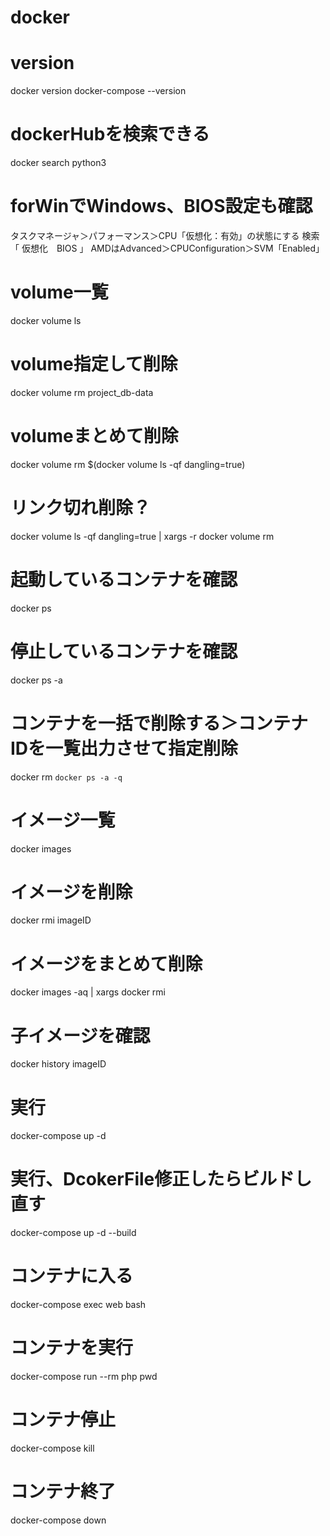 # docker

# version
docker version
docker-compose --version


# dockerHubを検索できる
docker search python3


# forWinでWindows、BIOS設定も確認
タスクマネージャ＞パフォーマンス＞CPU「仮想化：有効」の状態にする
検索「 仮想化　BIOS 」
AMDはAdvanced＞CPUConfiguration＞SVM「Enabled」

# volume一覧
docker volume ls

# volume指定して削除
docker volume rm project_db-data

# volumeまとめて削除
docker volume rm $(docker volume ls -qf dangling=true)

# リンク切れ削除？
docker volume ls -qf dangling=true | xargs -r docker volume rm

# 起動しているコンテナを確認
docker ps

# 停止しているコンテナを確認
docker ps -a

# コンテナを一括で削除する＞コンテナIDを一覧出力させて指定削除
docker rm `docker ps -a -q`

# イメージ一覧
docker images

# イメージを削除
docker rmi imageID

# イメージをまとめて削除
docker images -aq | xargs docker rmi

# 子イメージを確認
docker history imageID

# 実行
docker-compose up -d

# 実行、DcokerFile修正したらビルドし直す
docker-compose up -d --build

# コンテナに入る
docker-compose exec web bash

# コンテナを実行
docker-compose run --rm php pwd

# コンテナ停止
docker-compose kill

# コンテナ終了
docker-compose down

